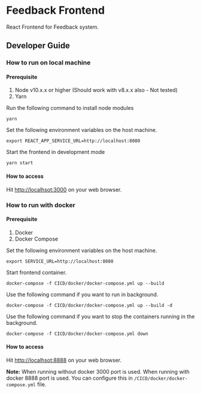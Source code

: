 # Feedback Frontend
React Frontend for Feedback system. 

## Developer Guide 
### How to run on local machine
#### Prerequisite
1. Node v10.x.x or higher (Should work with v8.x.x also - Not tested)
2. Yarn

Run the following command to install node modules

```
yarn 
```

Set the following environment variables on the host machine. 

```
export REACT_APP_SERVICE_URL=http://localhost:8080
```

Start the frontend in development mode

```
yarn start
```

#### How to access
Hit [http://localhsot:3000](http://localhsot:3000) on your web browser.

### How to run with docker 
#### Prerequisite
1. Docker
2. Docker Compose

Set the following environment variables on the host machine.

```
export SERVICE_URL=http://localhost:8080
```

Start frontend container.

```
docker-compose -f CICD/docker/docker-compose.yml up --build
```

Use the following command if you want to run in background.
 
```
docker-compose -f CICD/docker/docker-compose.yml up --build -d
```

Use the following command if you want to stop the containers running in the background.

```
docker-compose -f CICD/docker/docker-compose.yml down
```

#### How to access
Hit [http://localhsot:8888](http://localhsot:8888) on your web browser.

**Note:** When running without docker 3000 port is used. When running with docker 8888 port is used. 
You can configure this in `/CICD/docker/docker-compose.yml` file. 
